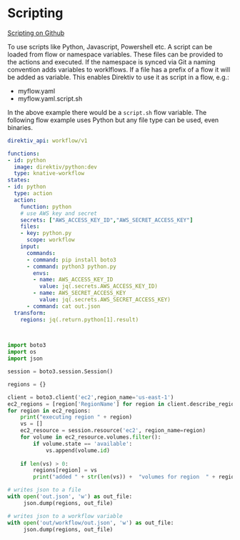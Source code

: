 # Scripting 
 [Scripting on Github](https://github.com/direktiv/direktiv-examples/tree/main/scripting)

To use scripts like Python, Javascript, Powershell etc. A script can be loaded from flow or namespace variables. These files can be provided to the actions and executed. If the namespace is synced via Git a naming convention adds variables to worklflows. If a file has a prefix of a flow it will be added as variable. This enables Direktiv to use it as script in a flow, e.g.:

- myflow.yaml
- myflow.yaml.script.sh

In the above example there would be a `script.sh` flow variable. The following flow example uses Python but any file type can be used, even binaries.


```yaml title="Python Flow"
direktiv_api: workflow/v1

functions:
- id: python
  image: direktiv/python:dev
  type: knative-workflow
states:
- id: python
  type: action
  action:
    function: python
    # use AWS key and secret
    secrets: ["AWS_ACCESS_KEY_ID","AWS_SECRET_ACCESS_KEY"]
    files:
    - key: python.py
      scope: workflow
    input: 
      commands:
      - command: pip install boto3
      - command: python3 python.py
        envs: 
        - name: AWS_ACCESS_KEY_ID
          value: jq(.secrets.AWS_ACCESS_KEY_ID)
        - name: AWS_SECRET_ACCESS_KEY
          value: jq(.secrets.AWS_SECRET_ACCESS_KEY)
      - command: cat out.json
  transform:
    regions: jq(.return.python[1].result)

        
```



```python title="python.py"
import boto3
import os
import json

session = boto3.session.Session()

regions = {}

client = boto3.client('ec2',region_name='us-east-1')
ec2_regions = [region['RegionName'] for region in client.describe_regions()['Regions']]
for region in ec2_regions:
    print("executing region " + region)
    vs = []
    ec2_resource = session.resource('ec2', region_name=region)
    for volume in ec2_resource.volumes.filter():
        if volume.state == 'available':
            vs.append(volume.id)
    
    if len(vs) > 0:
        regions[region] = vs
        print("added " + str(len(vs)) +  "volumes for region  " + region)

# writes json to a file
with open('out.json', 'w') as out_file:
     json.dump(regions, out_file)

# writes json to a workflow variable
with open('out/workflow/out.json', 'w') as out_file:
     json.dump(regions, out_file)
```